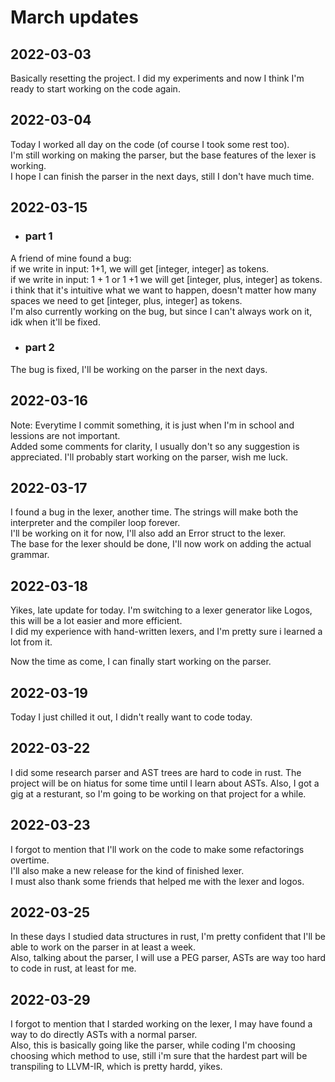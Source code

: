 # March updates

## 2022-03-03

Basically resetting the project. I did my experiments and now I think I'm ready to start working on the code again.

## 2022-03-04

Today I worked all day on the code (of course I took some rest too).  
I'm still working on making the parser, but the base features of the lexer is working.  
I hope I can finish the parser in the next days, still I don't have much time.

## 2022-03-15

- ### part 1

A friend of mine found a bug:  
if we write in input: 1+1, we will get [integer, integer] as tokens.  
if we write in input: 1 + 1 or 1 +1 we will get [integer, plus, integer] as tokens.  
i think that it's intuitive what we want to happen, doesn't matter how many spaces we need to get [integer, plus, integer] as tokens.  
I'm also currently working on the bug, but since I can't always work on it, idk when it'll be fixed.

- ### part 2

The bug is fixed, I'll be working on the parser in the next days.

## 2022-03-16

Note: Everytime I commit something, it is just when I'm in school and lessions are not important.  
Added some comments for clarity, I usually don't so any suggestion is appreciated.
I'll probably start working on the parser, wish me luck.

## 2022-03-17

I found a bug in the lexer, another time. The strings will make both the interpreter and the compiler loop forever.  
I'll be working on it for now, I'll also add an Error struct to the lexer.  
The base for the lexer should be done, I'll now work on adding the actual grammar.

## 2022-03-18

Yikes, late update for today.
I'm switching to a lexer generator like Logos, this will be a lot easier and more efficient.  
I did my experience with hand-written lexers, and I'm pretty sure i learned a lot from it.

Now the time as come, I can finally start working on the parser.

## 2022-03-19

Today I just chilled it out, I didn't really want to code today.

## 2022-03-22

I did some research parser and AST trees are hard to code in rust. The project will be on hiatus for some time until I
learn about ASTs. Also, I got a gig at a resturant, so I'm going to be working on that project for a while.

## 2022-03-23

I forgot to mention that I'll work on the code to make some refactorings overtime.  
I'll also make a new release for the kind of finished lexer.  
I must also thank some friends that helped me with the lexer and logos.

## 2022-03-25

In these days I studied data structures in rust, I'm pretty confident that I'll be able to work on the parser in at least a week.  
Also, talking about the parser, I will use a PEG parser, ASTs are way too hard to code in rust, at least for me.

## 2022-03-29

I forgot to mention that I starded working on the lexer, I may have found a way to do directly ASTs with a normal parser.  
Also, this is basically going like the parser, while coding I'm choosing choosing which method to use, still i'm sure that the hardest part will be transpiling to LLVM-IR, which is pretty hardd, yikes.
